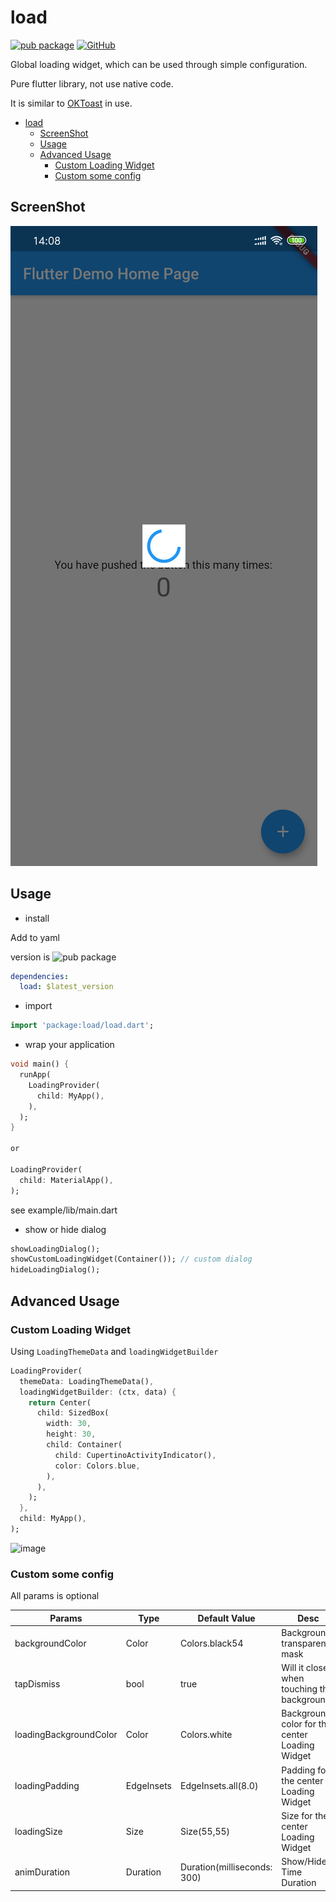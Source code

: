 # load

[![pub package](https://img.shields.io/pub/v/load.svg)](https://pub.dartlang.org/packages/load) [![GitHub](https://img.shields.io/github/license/Caijinglong/flutter_load_widget.svg)](https://github.com/caijinglong/flutter_load_widget)

Global loading widget, which can be used through simple configuration.

Pure flutter library, not use native code.

It is similar to [OKToast](https://pub.dev/packages/oktoast) in use.

- [load](#load)
  - [ScreenShot](#screenshot)
  - [Usage](#usage)
  - [Advanced Usage](#advanced-usage)
    - [Custom Loading Widget](#custom-loading-widget)
    - [Custom some config](#custom-some-config)

## ScreenShot

![Screenshot_2019-05-21-14-08-42-731_com.example.ex.png](https://raw.githubusercontent.com/kikt-blog/image/master/img/Screenshot_2019-05-21-14-08-42-731_com.example.ex.png)

## Usage

- install

Add to yaml

version is ![pub package](https://img.shields.io/pub/v/load.svg)

```yaml
dependencies:
  load: $latest_version
```

- import

```dart
import 'package:load/load.dart';
```

- wrap your application

```dart
void main() {
  runApp(
    LoadingProvider(
      child: MyApp(),
    ),
  );
}

or

LoadingProvider(
  child: MaterialApp(),
);
```

see example/lib/main.dart

- show or hide dialog

```dart
showLoadingDialog();
showCustomLoadingWidget(Container()); // custom dialog
hideLoadingDialog();
```

## Advanced Usage

### Custom Loading Widget

Using `LoadingThemeData` and `loadingWidgetBuilder`

```dart
LoadingProvider(
  themeData: LoadingThemeData(),
  loadingWidgetBuilder: (ctx, data) {
    return Center(
      child: SizedBox(
        width: 30,
        height: 30,
        child: Container(
          child: CupertinoActivityIndicator(),
          color: Colors.blue,
        ),
      ),
    );
  },
  child: MyApp(),
);
```

![image](https://i.loli.net/2019/05/21/5ce3acaed3a8d92031.png)

### Custom some config

All params is optional

| Params                 | Type       | Default Value               | Desc                                           |
| ---------------------- | ---------- | --------------------------- | ---------------------------------------------- |
| backgroundColor        | Color      | Colors.black54              | Background transparent mask                    |
| tapDismiss             | bool       | true                        | Will it close when touching the background?    |
| loadingBackgroundColor | Color      | Colors.white                | Background color for the center Loading Widget |
| loadingPadding         | EdgeInsets | EdgeInsets.all(8.0)         | Padding for the center Loading Widget          |
| loadingSize            | Size       | Size(55,55)                 | Size for the center Loading Widget             |
| animDuration           | Duration   | Duration(milliseconds: 300) | Show/Hide Time Duration                        |
